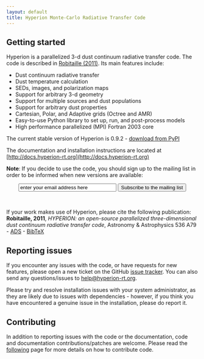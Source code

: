 ```yaml
---
layout: default
title: Hyperion Monte-Carlo Radiative Transfer Code
---
```


Getting started
---------------

Hyperion is a parallelized 3-d dust continuum radiative transfer code. The code is described in [Robitaille (2011)](http://dx.doi.org/10.1051/0004-6361/201117150). Its main features include:

* Dust continuum radiative transfer
* Dust temperature calculation
* SEDs, images, and polarization maps
* Support for arbitrary 3-d geometry
* Support for multiple sources and dust populations
* Support for arbitrary dust properties
* Cartesian, Polar, and Adaptive grids (Octree and AMR)
* Easy-to-use Python library to set up, run, and post-process models
* High performance parallelized (MPI) Fortran 2003 core

The current stable version of Hyperion is 0.9.2 - [download from PyPI](https://pypi.python.org/pypi/Hyperion)

The documentation and installation instructions are located at [http://docs.hyperion-rt.org](http://docs.hyperion-rt.org)

**Note**: If you decide to use the code, you should sign up to the mailing list in order to be informed when new versions are available:

<center>
<form action="http://groups.google.com/group/hyperion-announce/boxsubscribe">
  <input type="text" name="email" size='29' value='enter your email address here' onblur="if (this.value == '') {this.value = 'enter your email address here';}" onfocus="if (this.value == 'enter your email address here') {this.value = '';}"/>
  <input type="submit" name="sub" value="Subscribe to the mailing list"/>
</form>
</center>
<br>

If your work makes use of Hyperion, please cite the following publication: **Robitaille, 2011**, *HYPERION: an open-source parallelized three-dimensional dust continuum radiative transfer code*, Astronomy & Astrophysics 536 A79 - [ADS](http://adsabs.harvard.edu/abs/2011A%26A...536A..79R) - [BibTeX](http://adsabs.harvard.edu/cgi-bin/nph-bib_query?bibcode=2011A%26A...536A..79R&data_type=BIBTEX&db_key=AST&nocookieset=1)

Reporting issues
----------------

If you encounter any issues with the code, or have requests for new features,
please open a new ticket on the GitHub [issue tracker](http://www.github.com/hyperion-rt/hyperion/issues).
You can also send any questions/issues to [help@hyperion-rt.org](mailto:help@hyperion-rt.org).

Please try and resolve installation issues with your system administrator, as
they are likely due to issues with dependencies - however, if you think
you have encountered a genuine issue in the installation, please do report it.

Contributing
------------

In addition to reporting issues with the code or the documentation, code and
documentation contributions/patches are welcome. Please read the [following](http://docs.hyperion-rt.org/en/stable/contributing.html) page for more details on how to
contribute code.

